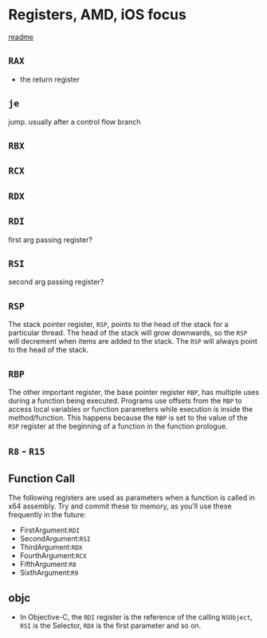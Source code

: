 # Registers, AMD, iOS focus

[readme](http://www.cs.virginia.edu/~evans/cs216/guides/x86.html)

## `RAX`
* the return register

## `je`

jump. usually after a control flow branch

## `RBX`
## `RCX`
## `RDX`

## `RDI`
first arg passing register?

## `RSI`
second arg passing register?

## `RSP`
The stack pointer register, `RSP`, points to the head of the stack for a
particular thread. The head of the stack will grow downwards, so the `RSP` will
decrement when items are added to the stack. The `RSP` will always point to the
head of the stack.

## `RBP`
The other important register, the base pointer register `RBP`, has multiple uses
during a function being executed. Programs use offsets from the `RBP` to access
local variables or function parameters while execution is inside the
method/function. This happens because the `RBP` is set to the value of the `RSP`
register at the beginning of a function in the function prologue.



## `R8` - `R15`

## Function Call
The following registers are used as parameters when a function is called in x64 assembly. Try and commit these to memory, as you’ll use these frequently in the future:

- FirstArgument:`RDI`
- SecondArgument:`RSI`
- ThirdArgument:`RDX`
- FourthArgument:`RCX`
- FifthArgument:`R8`
- SixthArgument:`R9`

## objc
* In Objective-C, the `RDI` register is the reference of the calling
`NSObject`, `RSI` is the Selector, `RDX` is the first parameter and so
on.
